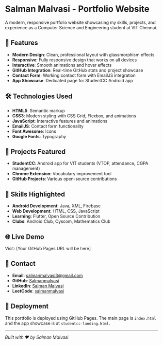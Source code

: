 # Salman Malvasi - Portfolio Website

A modern, responsive portfolio website showcasing my skills, projects, and experience as a Computer Science and Engineering student at VIT Chennai.

## 🚀 Features

- **Modern Design**: Clean, professional layout with glassmorphism effects
- **Responsive**: Fully responsive design that works on all devices
- **Interactive**: Smooth animations and hover effects
- **GitHub Integration**: Real-time GitHub stats and project showcase
- **Contact Form**: Working contact form with EmailJS integration
- **App Showcase**: Dedicated page for StudentCC Android app

## 🛠️ Technologies Used

- **HTML5**: Semantic markup
- **CSS3**: Modern styling with CSS Grid, Flexbox, and animations
- **JavaScript**: Interactive features and animations
- **EmailJS**: Contact form functionality
- **Font Awesome**: Icons
- **Google Fonts**: Typography

## 📱 Projects Featured

- **StudentCC**: Android app for VIT students (VTOP, attendance, CGPA management)
- **Chrome Extension**: Vocabulary improvement tool
- **GitHub Projects**: Various open-source contributions

## 🎯 Skills Highlighted

- **Android Development**: Java, XML, Firebase
- **Web Development**: HTML, CSS, JavaScript
- **Learning**: Flutter, Open Source Contribution
- **Clubs**: Android Club, Cyscom, Mathematics Club

## 🌐 Live Demo

Visit: [Your GitHub Pages URL will be here]

## 📧 Contact

- **Email**: salmanmalvasi3@gmail.com
- **GitHub**: [Salmanmalvasi](https://github.com/Salmanmalvasi)
- **LinkedIn**: [Salman Malvasi](https://www.linkedin.com/in/salman-malvasi/)
- **LeetCode**: [salmanmalvasi](https://leetcode.com/salmanmalvasi)

## 🚀 Deployment

This portfolio is deployed using GitHub Pages. The main page is `index.html` and the app showcase is at `studentcc-landing.html`.

---

*Built with ❤️ by Salman Malvasi* 